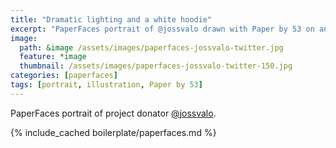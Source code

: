 ```yaml
---
title: "Dramatic lighting and a white hoodie"
excerpt: "PaperFaces portrait of @jossvalo drawn with Paper by 53 on an iPad."
image: 
  path: &image /assets/images/paperfaces-jossvalo-twitter.jpg 
  feature: *image
  thumbnail: /assets/images/paperfaces-jossvalo-twitter-150.jpg
categories: [paperfaces]
tags: [portrait, illustration, Paper by 53]
---
```


PaperFaces portrait of project donator [@jossvalo](https://twitter.com/jossvalo).

{% include_cached boilerplate/paperfaces.md %}
